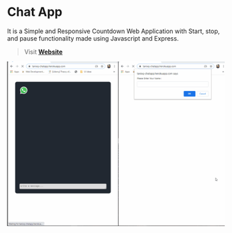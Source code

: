 # Chat App

It is a Simple and Responsive Countdown Web Application with Start, stop, and pause functionality made using Javascript and Express.

> Visit **[Website](https://tanixq-chatapp.herokuapp.com/)**

![alt chat_app_demo](https://github.com/Tanixq/images/blob/main/chat-app-demo.gif)
